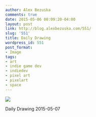 ```yaml
---
author: Alex Bezuska
comments: true
date: 2015-05-06 00:09:20-04:00
layout: post
link: http://blog.alexbezuska.com/551/
slug: '551'
title: Daily Drawing
wordpress_id: 551
post_format:
- Image
tags:
- art
- indie game dev
- indiedev
- pixel art
- pixelart
- space
---
```


![](/images/2015/05/tumblr_no3xrkDYr51u11b0ro1_540.gif)

Daily Drawing 2015-05-07  
